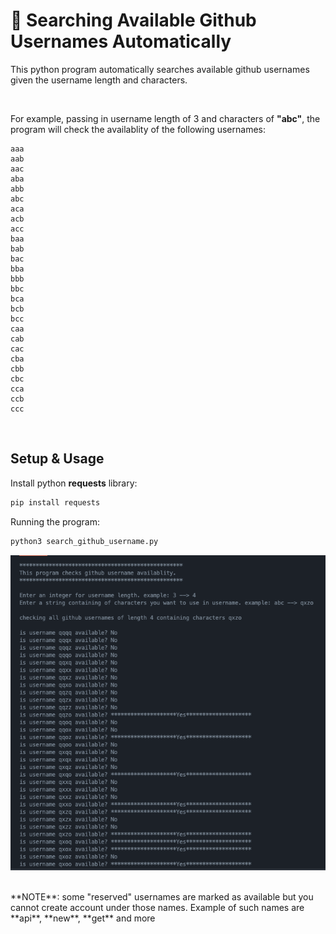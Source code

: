 # 🔎   Searching Available Github Usernames Automatically 

This python program automatically searches available github usernames given the username length and characters.

<br>

For example, passing in username length of 3 and characters of **"abc"**, the program will check the availablity of the following usernames:

```
aaa
aab
aac
aba
abb
abc
aca
acb
acc
baa
bab
bac
bba
bbb
bbc
bca
bcb
bcc
caa
cab
cac
cba
cbb
cbc
cca
ccb
ccc
```

<br>

## Setup & Usage
Install python **requests** library:

```bash
pip install requests
```

Running the program:
```bash
python3 search_github_username.py
```

![demo](./demo.png)

<br>
**NOTE**: some "reserved" usernames are marked as available but you cannot create account under those names. Example of such names are **api**, **new**, **get** and more